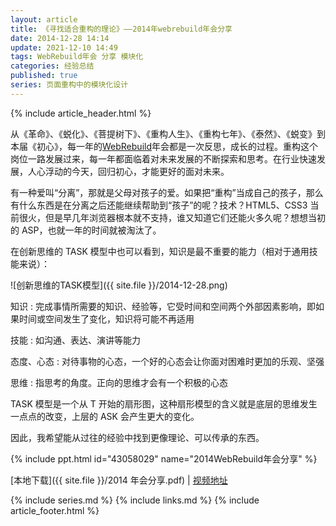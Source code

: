```yaml
---
layout: article
title: 《寻找适合重构的理论》——2014年webrebuild年会分享
date: 2014-12-28 14:14
update: 2021-12-10 14:49
tags: WebRebuild年会 分享 模块化
categories: 经验总结
published: true
series: 页面重构中的模块化设计
---
```


{% include article_header.html %}

从《革命》、《蜕化》、《菩提树下》、《重构人生》、《重构七年》、《泰然》、《蜕变》到本届《初心》，每一年的[WebRebuild](http://webrebuild.org/about.html)年会都是一次反思，成长的过程。重构这个岗位一路发展过来，每一年都面临着对未来发展的不断探索和思考。在行业快速发展，人心浮动的今天，回归初心，才能更好的面对未来。

有一种爱叫“分离”，那就是父母对孩子的爱。如果把“重构”当成自己的孩子，那么有什么东西是在分离之后还能继续帮助到“孩子”的呢？技术？HTML5、CSS3 当前很火，但是早几年浏览器根本就不支持，谁又知道它们还能火多久呢？想想当初的 ASP，也就一年的时间就被淘汰了。

在创新思维的 TASK 模型中也可以看到，知识是最不重要的能力（相对于通用技能来说）：

![创新思维的TASK模型]({{ site.file }}/2014-12-28.png)

知识
: 完成事情所需要的知识、经验等，它受时间和空间两个外部因素影响，即如果时间或空间发生了变化，知识将可能不再适用

技能
: 如沟通、表达、演讲等能力

态度、心态
: 对待事物的心态，一个好的心态会让你面对困难时更加的乐观、坚强

思维
: 指思考的角度。正向的思维才会有一个积极的心态

TASK 模型是一个从 T 开始的扇形图，这种扇形模型的含义就是底层的思维发生一点点的改变，上层的 ASK 会产生更大的变化。

因此，我希望能从过往的经验中找到更像理论、可以传承的东西。

{% include ppt.html id="43058029" name="2014WebRebuild年会分享" %}

[本地下载]({{ site.file }}/2014 年会分享.pdf) \| [视频地址](http://daxue.qq.com/content/content/id/1681)

{% include series.md %}
{% include links.md %}
{% include article_footer.html %}

